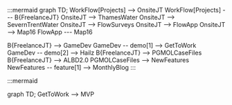 :::mermaid
graph TD;
   WorkFlow[Projects] --> OnsiteJT
   WorkFlow[Projects] --- B{FreelanceJT}
   OnsiteJT --> ThamesWater
   OnsiteJT --> SevernTrentWater
   OnsiteJT --> FlowSurveys
   OnsiteJT --> FlowApp
   OnsiteJT --> Map16
   FlowApp --- Map16

   B{FreelanceJT} --> GameDev
   GameDev -- demo[1] --> GetToWork
   GameDev -- demo[2] --> Hailz
   B{FreelanceJT} --> PGMOLCaseFiles
   B{FreelanceJT} --> ALBD2.0
   PGMOLCaseFiles --> NewFeatures
   NewFeatures -- feature[1] --> MonthlyBlog
:::

:::mermaid

graph TD;
   GetToWork --> MVP
